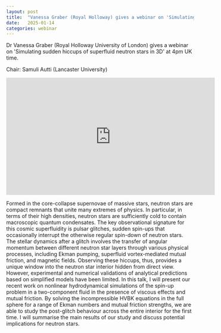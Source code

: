 ```yaml
---
layout: post
title:  "Vanessa Graber (Royal Holloway) gives a webinar on 'Simulating sudden hiccups of superfluid neutron stars in 3D' (4pm UK time)"
date:   2025-01-14
categories: webinar
---
```

Dr Vanessa Graber (Royal Holloway University of London) gives a webinar on 'Simulating sudden hiccups of superfluid neutron stars in 3D' at 4pm UK time.

Chair: Samuli Autti (Lancaster University)

<iframe width="560" height="315" src="https://www.youtube.com/embed/Zs6gLhBWBQU" title="YouTube video player" frameborder="0" allow="accelerometer; autoplay; clipboard-write; encrypted-media; gyroscope; picture-in-picture; web-share" allowfullscreen></iframe>


Formed in the core-collapse supernovae of massive stars, neutron stars are compact remnants that unite many extremes of physics. In particular, in terms of their high densities, neutron stars are sufficiently cold to contain macroscopic quantum condensates. The key observational signature for this cosmic superfluidity is pulsar glitches, sudden spin-ups that occasionally interrupt the otherwise regular spin-down of neutron stars. The stellar dynamics after a glitch involves the transfer of angular momentum between different neutron star layers through various physical processes, including Ekman pumping, superfluid vortex-mediated mutual friction, and magnetic fields. Observing these hiccups, thus, provides a unique window into the neutron star interior hidden from direct view. However, experimental and numerical validations of analytical predictions based on simplified models have been limited. In this talk, I will present our recent work on nonlinear hydrodynamical simulations of the spin-up problem in a two-component fluid in the presence of viscous effects and mutual friction. By solving the incompressible HVBK equations in the full sphere for a range of Ekman numbers and mutual friction strengths, we are able to study the post-glitch behaviour across the entire interior for the first time. I will summarise the main results of our study and discuss potential implications for neutron stars.






